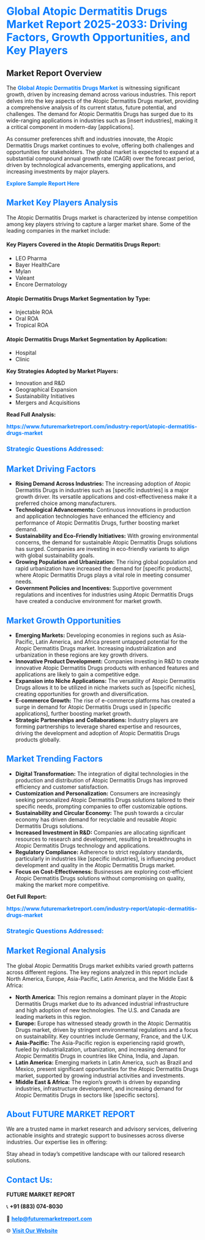 <h1 style="color: #007BFF;">Global Atopic Dermatitis Drugs Market Report 2025-2033: Driving Factors, Growth Opportunities, and Key Players</h1>

<section id="overview">
<h2>Market Report Overview</h2>
<p>The <a href="https://www.futuremarketreport.com/industry-report/atopic-dermatitis-drugs-market" style="color: #007BFF; text-decoration: none;"><strong>Global Atopic Dermatitis Drugs Market</strong></a> is witnessing significant growth, driven by increasing demand across various industries. This report delves into the key aspects of the Atopic Dermatitis Drugs market, providing a comprehensive analysis of its current status, future potential, and challenges. The demand for Atopic Dermatitis Drugs has surged due to its wide-ranging applications in industries such as [insert industries], making it a critical component in modern-day [applications].</p>
<p>As consumer preferences shift and industries innovate, the Atopic Dermatitis Drugs market continues to evolve, offering both challenges and opportunities for stakeholders. The global market is expected to expand at a substantial compound annual growth rate (CAGR) over the forecast period, driven by technological advancements, emerging applications, and increasing investments by major players.</p>
</section>

<section id="overview">
<p><a href="https://www.futuremarketreport.com/request-sample/reportId=76974" style="color: #007BFF; text-decoration: none;"><strong>Explore Sample Report Here</strong></a></p>
</section>

<section id="key-players">
<h2 style="color: #007BFF;">Market Key Players Analysis</h2>
<p>The Atopic Dermatitis Drugs market is characterized by intense competition among key players striving to capture a larger market share. Some of the leading companies in the market include:</p>
<h4>Key Players Covered in the Atopic Dermatitis Drugs Report:</h4>
<ul><li>LEO Pharma</li><li>Bayer HealthCare</li><li>Mylan</li><li>Valeant</li><li>Encore Dermatology</li></ul>
<h4>Atopic Dermatitis Drugs Market Segmentation by Type:</h4>
<ul><li>Injectable ROA</li><li>Oral ROA</li><li>Tropical ROA</li></ul>

<h4>Atopic Dermatitis Drugs Market Segmentation by Application:</h4>
<ul><li>Hospital</li><li>Clinic</li></ul>
<p><strong>Key Strategies Adopted by Market Players:</strong></p>
<ul>
<li>Innovation and R&D</li>
<li>Geographical Expansion</li>
<li>Sustainability Initiatives</li>
<li>Mergers and Acquisitions</li>
</ul>
</section>

<section>
<p><strong>Read Full Analysis: </strong></p><a href="https://www.futuremarketreport.com/industry-report/atopic-dermatitis-drugs-market" style="color: #007BFF; text-decoration: none;"><strong>https://www.futuremarketreport.com/industry-report/atopic-dermatitis-drugs-market</strong></a>
<h3 style="color: #007BFF;">Strategic Questions Addressed:</h3>
</section>

<section id="driving-factors">
<h2 style="color: #007BFF;">Market Driving Factors</h2>
<ul>
<li><strong>Rising Demand Across Industries:</strong> The increasing adoption of Atopic Dermatitis Drugs in industries such as [specific industries] is a major growth driver. Its versatile applications and cost-effectiveness make it a preferred choice among manufacturers.</li>
<li><strong>Technological Advancements:</strong> Continuous innovations in production and application technologies have enhanced the efficiency and performance of Atopic Dermatitis Drugs, further boosting market demand.</li>
<li><strong>Sustainability and Eco-Friendly Initiatives:</strong> With growing environmental concerns, the demand for sustainable Atopic Dermatitis Drugs solutions has surged. Companies are investing in eco-friendly variants to align with global sustainability goals.</li>
<li><strong>Growing Population and Urbanization:</strong> The rising global population and rapid urbanization have increased the demand for [specific products], where Atopic Dermatitis Drugs plays a vital role in meeting consumer needs.</li>
<li><strong>Government Policies and Incentives:</strong> Supportive government regulations and incentives for industries using Atopic Dermatitis Drugs have created a conducive environment for market growth.</li>
</ul>
</section>

<section id="growth-opportunities">
<h2 style="color: #007BFF;">Market Growth Opportunities</h2>
<ul>
<li><strong>Emerging Markets:</strong> Developing economies in regions such as Asia-Pacific, Latin America, and Africa present untapped potential for the Atopic Dermatitis Drugs market. Increasing industrialization and urbanization in these regions are key growth drivers.</li>
<li><strong>Innovative Product Development:</strong> Companies investing in R&D to create innovative Atopic Dermatitis Drugs products with enhanced features and applications are likely to gain a competitive edge.</li>
<li><strong>Expansion into Niche Applications:</strong> The versatility of Atopic Dermatitis Drugs allows it to be utilized in niche markets such as [specific niches], creating opportunities for growth and diversification.</li>
<li><strong>E-commerce Growth:</strong> The rise of e-commerce platforms has created a surge in demand for Atopic Dermatitis Drugs used in [specific applications], further boosting market growth.</li>
<li><strong>Strategic Partnerships and Collaborations:</strong> Industry players are forming partnerships to leverage shared expertise and resources, driving the development and adoption of Atopic Dermatitis Drugs products globally.</li>
</ul>
</section>

<section id="trending-factors">
<h2 style="color: #007BFF;">Market Trending Factors</h2>
<ul>
<li><strong>Digital Transformation:</strong> The integration of digital technologies in the production and distribution of Atopic Dermatitis Drugs has improved efficiency and customer satisfaction.</li>
<li><strong>Customization and Personalization:</strong> Consumers are increasingly seeking personalized Atopic Dermatitis Drugs solutions tailored to their specific needs, prompting companies to offer customizable options.</li>
<li><strong>Sustainability and Circular Economy:</strong> The push towards a circular economy has driven demand for recyclable and reusable Atopic Dermatitis Drugs solutions.</li>
<li><strong>Increased Investment in R&D:</strong> Companies are allocating significant resources to research and development, resulting in breakthroughs in Atopic Dermatitis Drugs technology and applications.</li>
<li><strong>Regulatory Compliance:</strong> Adherence to strict regulatory standards, particularly in industries like [specific industries], is influencing product development and quality in the Atopic Dermatitis Drugs market.</li>
<li><strong>Focus on Cost-Effectiveness:</strong> Businesses are exploring cost-efficient Atopic Dermatitis Drugs solutions without compromising on quality, making the market more competitive.</li>
</ul>
</section>

<section>
<p><strong>Get Full Report: </strong></p><a href="https://www.futuremarketreport.com/industry-report/atopic-dermatitis-drugs-market" style="color: #007BFF; text-decoration: none;"><strong>https://www.futuremarketreport.com/industry-report/atopic-dermatitis-drugs-market</strong></a>
<h3 style="color: #007BFF;">Strategic Questions Addressed:</h3>
</section>


<section id="regional-analysis">
<h2 style="color: #007BFF;">Market Regional Analysis</h2>
<p>The global Atopic Dermatitis Drugs market exhibits varied growth patterns across different regions. The key regions analyzed in this report include North America, Europe, Asia-Pacific, Latin America, and the Middle East & Africa:</p>
<ul>
<li><strong>North America:</strong> This region remains a dominant player in the Atopic Dermatitis Drugs market due to its advanced industrial infrastructure and high adoption of new technologies. The U.S. and Canada are leading markets in this region.</li>
<li><strong>Europe:</strong> Europe has witnessed steady growth in the Atopic Dermatitis Drugs market, driven by stringent environmental regulations and a focus on sustainability. Key countries include Germany, France, and the U.K.</li>
<li><strong>Asia-Pacific:</strong> The Asia-Pacific region is experiencing rapid growth, fueled by industrialization, urbanization, and increasing demand for Atopic Dermatitis Drugs in countries like China, India, and Japan.</li>
<li><strong>Latin America:</strong> Emerging markets in Latin America, such as Brazil and Mexico, present significant opportunities for the Atopic Dermatitis Drugs market, supported by growing industrial activities and investments.</li>
<li><strong>Middle East & Africa:</strong> The region’s growth is driven by expanding industries, infrastructure development, and increasing demand for Atopic Dermatitis Drugs in sectors like [specific sectors].</li>
</ul>
</section>

<footer>
<h2 style="color: #007BFF;">About FUTURE MARKET REPORT</h2>
<p>We are a trusted name in market research and advisory services, delivering actionable insights and strategic support to businesses across diverse industries. Our expertise lies in offering:</p>

<p>Stay ahead in today’s competitive landscape with our tailored research solutions.</p>

<h2 style="color: #007BFF;">Contact Us:</h2>
<p><strong>FUTURE MARKET REPORT</strong></p>
<p>📞 <strong>+91 (883) 074-8030</strong></p>
<p>📧 <strong><a href="mailto:help@futuremarketreport.com" style="color: #007BFF;">help@futuremarketreport.com</a></strong></p>
<p>🌐 <strong><a href="https://www.futuremarketreport.com/" style="color: #007BFF;">Visit Our Website</a></strong></p>
</footer>